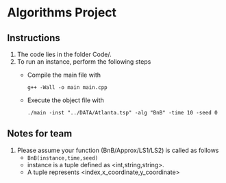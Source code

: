 # Algorithms Project


## Instructions
1. The code lies in the folder Code/. 
2. To run an instance, perform the following steps
    - Compile the main file with
  
      ```g++ -Wall -o main main.cpp```
    
    - Execute the object file with
  
      ```./main -inst "../DATA/Atlanta.tsp" -alg "BnB" -time 10 -seed 0```
      
## Notes for team
1. Please assume your function (BnB/Approx/LS1/LS2) is called as follows
    - ```BnB(instance,time,seed)```
    - instance is a tuple defined as <int,string,string>.
    - A tuple represents <index,x_coordinate,y_coordinate>
    
